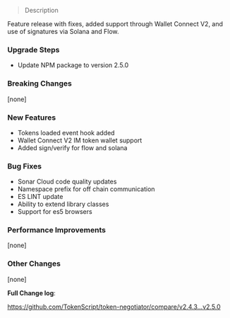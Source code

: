 > Description

Feature release with fixes, added support through Wallet Connect V2, and use of signatures via Solana and Flow.

### Upgrade Steps

* Update NPM package to version 2.5.0

### Breaking Changes

[none]

### New Features

* Tokens loaded event hook added
* Wallet Connect V2 IM token wallet support
* Added sign/verify for flow and solana

### Bug Fixes

* Sonar Cloud code quality updates
* Namespace prefix for off chain communication
* ES LINT update
* Ability to extend library classes
* Support for es5 browsers

### Performance Improvements

[none]
 
### Other Changes

[none]

**Full Change log**:

https://github.com/TokenScript/token-negotiator/compare/v2.4.3...v2.5.0

